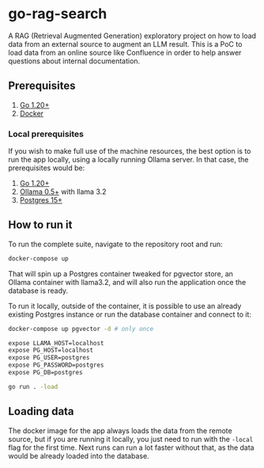 # go-rag-search

A RAG (Retrieval Augmented Generation) exploratory project on how to load data from an external source to augment an LLM result.
This is a PoC to load data from an online source like Confluence in order to help answer questions about internal documentation.

## Prerequisites

1. [Go 1.20+](https://go.dev/dl/)
2. [Docker](https://www.docker.com/)

### Local prerequisites

If you wish to make full use of the machine resources, the best option is to run the app locally, using a locally running Ollama server.
In that case, the prerequisites would be:

1. [Go 1.20+](https://go.dev/dl/)
2. [Ollama 0.5+](https://ollama.com/download) with llama 3.2
3. [Postgres 15+](https://www.postgresql.org/download/)

## How to run it

To run the complete suite, navigate to the repository root and run:

```sh
docker-compose up
```

That will spin up a Postgres container tweaked for pgvector store, an Ollama container with llama3.2, and will also run the application once the database is ready.

To run it locally, outside of the container, it is possible to use an already existing Postgres instance or run the database container and connect to it:

```sh
docker-compose up pgvector -d # only once

expose LLAMA_HOST=localhost
expose PG_HOST=localhost
expose PG_USER=postgres
expose PG_PASSWORD=postgres
expose PG_DB=postgres

go run . -load
```

## Loading data

The docker image for the app always loads the data from the remote source, but if you are running it locally, you just need to run with the `-local` flag for the first time. Next runs can run a lot faster without that, as the data would be already loaded into the database.
